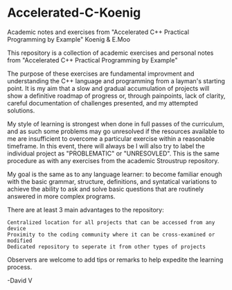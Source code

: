 # Accelerated-C-Koenig
Academic notes and exercises from "Accelerated C++ Practical Programming by Example" Koenig &amp; E.Moo

This repository is a collection of academic exercises and personal notes from "Accelerated C++ Practical Programming by Example"

The purpose of these exercises are fundamental improvment and understanding the C++ language and programming from a layman's starting point. It is my aim that a slow and gradual accumulation of projects will show a definitive roadmap of progress or, through painpoints, lack of clarity, careful documentation of challenges presented, and my attempted solutions.

My style of learning is strongest when done in full passes of the curriculum, and as such some problems may go unresolved if the resources available to me are insufficient to overcome a particular exercise within a reasonable timeframe. In this event, there will always be I will also try to label the individual project as "PROBLEMATIC" or "UNRESOVLED". This is the same procedure as with
any exercises from the academic Stroustrup repository.

My goal is the same as to any language learner: to become familiar enough with the basic grammar, structure, definitions, and syntatical variations to achieve the ability to ask and solve basic questions that are routinely answered in more complex programs. 

There are at least 3 main advantages to the repository:

    Centralized location for all projects that can be accessed from any device
    Proximity to the coding community where it can be cross-examined or modified
    Dedicated repository to seperate it from other types of projects

Observers are welcome to add tips or remarks to help expedite the learning process.

-David V
